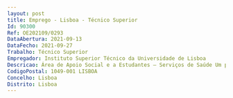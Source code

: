 ```yaml
--- 
layout: post
title: Emprego - Lisboa - Técnico Superior
Id: 90300
Ref: OE202109/0293
DataAbertura: 2021-09-13
DataFecho: 2021-09-27
Trabalho: Técnico Superior
Empregador: Instituto Superior Técnico da Universidade de Lisboa
Descricao: Área de Apoio Social e a Estudantes – Serviços de Saúde Um posto de trabalho a ocupar na modalidade de contrato de trabalho em funções públicas por tempo determinado, em conformidade com o estabelecido no Mapa de Pessoal aprovado para 2021. Atendimento presencial, por telefone e email dos utentes dos Serviços de Saúde do IST  marcação de consultas, recebimento dos respetivos pagamentos e emissão das faturas correspondentes  utilização dos softwares  ALERT    prescrição eletrónica de medicamentos e MCDT´S e  EDEIA    gestão e faturação de análises clínicas  realização dos serviços administrativos do Núcleo de Serviços de Saúde do IST.
CodigoPostal: 1049-001 LISBOA
Concelho: Lisboa
Distrito: Lisboa
--- 
```


